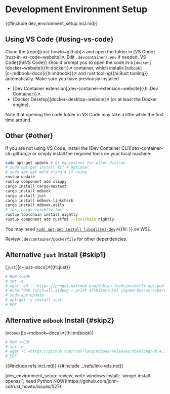 # Development Environment Setup

{{#include dev_environment_setup.incl.md}}

## Using VS Code {#using-vs-code}

Clone the [repo][rust-howto~github]↗ and open the folder in [VS Code][rust-in-vs-code~website]↗. Edit `.devcontainer/.env` if needed. VS Code{{hi:VS Code}} should prompt you to open the code in a [`docker`][docker~website]{{hi:docker}}↗ container, which installs [`mdbook`][c~mdbook~docs]{{hi:mdbook}}↗ and rust tooling{{hi:Rust tooling}} automatically. Make sure you have previously installed

- [Dev Container extension][dev-container-extension~website]{{hi:Dev Container}}↗.
- [Docker Desktop][docker~desktop~website]↗ (or at least the Docker engine).

Note that opening the code folder in VS Code may take a little while the first time around.

## Other {#other}

If you are not using VS Code, install the [Dev Container CLI][dev-container-cli~github]↗ or simply install the required tools on your local machine:

```bash
sudo apt-get update # Or equivalent for other distros
# sudo apt-get install fzf # Optional
# sudo apt-get mold clang # If using
rustup update
rustup component add clippy
cargo install cargo-nextest
cargo install mdbook
cargo install just
cargo install mdbook-linkcheck
cargo install mdbook-utils
# for `cargo +nightly fmt`
rustup toolchain install nightly
rustup component add rustfmt --toolchain nightly
```

You may need [`sudo apt-get install libsqlite3-dev`]( )↗{{hi: }} on WSL.

Review `.devcontainer/Dockerfile` for other dependencies.

## Alternative `just` Install {#skip1}

[`just`][c~just~docs]↗{{hi:just}}

```dockerfile
# RUN <<EOF
# set -e
# wget -qO - 'https://proget.makedeb.org/debian-feeds/prebuilt-mpr.pub' | gpg --dearmor | sudo tee /usr/share/keyrings/prebuilt-mpr-archive-keyring.gpg 1> /dev/null
# echo "deb [arch=all,$(dpkg --print-architecture) signed-by=/usr/share/keyrings/prebuilt-mpr-archive-keyring.gpg] https://proget.makedeb.org prebuilt-mpr $(lsb_release -cs)" | sudo tee /etc/apt/sources.list.d/prebuilt-mpr.list
# sudo apt update
# apt-get -y install just
# EOF
```

## Alternative `mdbook` Install {#skip2}

[`mdbook`][c~mdbook~docs]↗{{hi:mdbook}}

```dockerfile
# RUN <<EOF
# set -e
# wget -c <https://github.com/rust-lang/mdBook/releases/download/v0.4.36/mdbook-v0.4.36-x86_64-unknown-linux-gnu.tar.gz> -O - | sudo tar -xvz -C /usr/local/bin
# EOF
```

{{#include refs.incl.md}}
{{#include ../refs/link-refs.md}}

<div class="hidden">
[dev_environment_setup: review; write windows install; `winget install openssl`; need Python NOW](https://github.com/john-cd/rust_howto/issues/527)
</div>

